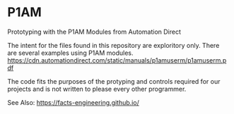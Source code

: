 # P1AM
Prototyping with the P1AM Modules from Automation Direct

The intent for the files found in this repository are exploritory only. There are several examples using P1AM modules. https://cdn.automationdirect.com/static/manuals/p1amuserm/p1amuserm.pdf

The code fits the purposes of the protyping and controls required for our projects and is not written to please every other programmer. 

See Also:
https://facts-engineering.github.io/
